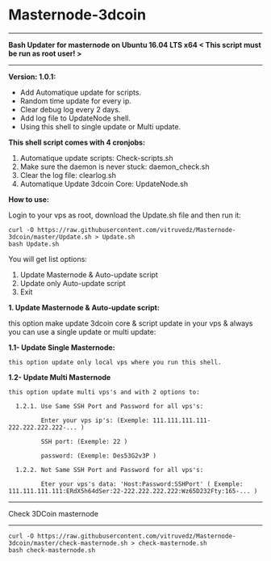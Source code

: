 # Masternode-3dcoin

****************************************
**Bash Updater for masternode on Ubuntu 16.04 LTS x64 < This script must be run as root user! >**
****************************************
**Version: 1.0.1:**

* Add Automatique update for scripts.
* Random time update for every ip.
* Clear debug log every 2 days.
* Add log file to UpdateNode shell.
* Using this shell to single update or Multi update.

**This shell script comes with 4 cronjobs:**
1. Automatique update scripts: Check-scripts.sh
2. Make sure the daemon is never stuck: daemon_check.sh
3. Clear the log file: clearlog.sh
4. Automatique Update 3dcoin Core: UpdateNode.sh


**How to use:**

Login to your vps as root, download the Update.sh file and then run it:

```
curl -O https://raw.githubusercontent.com/vitruvedz/Masternode-3dcoin/master/Update.sh > Update.sh
bash Update.sh
```

You will get list options:

1. Update Masternode & Auto-update script
2. Update only Auto-update script
3. Exit

**1. Update Masternode & Auto-update script:**

this option make update 3dcoin core & script update in your vps & always you can use a single update or multi update: 

  **1.1- Update Single Masternode:**
  
    this option update only local vps where you run this shell.
    
  **1.2- Update Multi Masternode**
  
    this option update multi vps's and with 2 options to:
    
      1.2.1. Use Same SSH Port and Password for all vps's:
      
             Enter your vps ip's: (Exemple: 111.111.111.111-222.222.222.222-... )
             
             SSH port: (Exemple: 22 )
             
             password: (Exemple: Des53G2v3P )
             
      1.2.2. Not Same SSH Port and Password for all vps's:
      
             Eter your vps's data: 'Host:Password:SSHPort' ( Exemple: 111.111.111.111:ERdX5h64dSer:22-222.222.222.222:Wz65D232Fty:165-... )




****************************************
Check 3DCoin masternode
****************************************

```
curl -O https://raw.githubusercontent.com/vitruvedz/Masternode-3dcoin/master/check-masternode.sh > check-masternode.sh
bash check-masternode.sh
```


